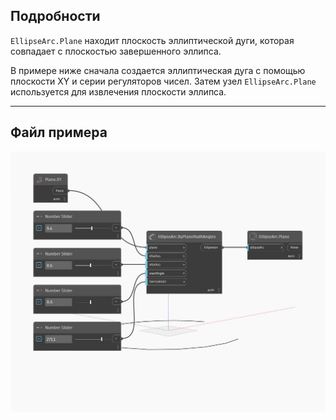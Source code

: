 ## Подробности
`EllipseArc.Plane` находит плоскость эллиптической дуги, которая совпадает с плоскостью завершенного эллипса.

В примере ниже сначала создается эллиптическая дуга с помощью плоскости XY и серии регуляторов чисел. Затем узел `EllipseArc.Plane` используется для извлечения плоскости эллипса.

___
## Файл примера

![Plane](./Autodesk.DesignScript.Geometry.EllipseArc.Plane_img.jpg)

